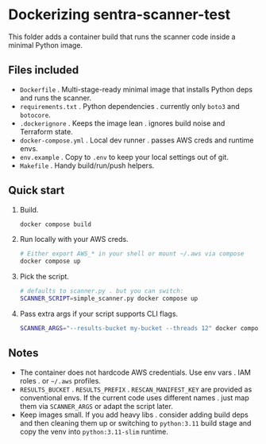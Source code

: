 # Dockerizing **sentra-scanner-test**

This folder adds a container build that runs the scanner code inside a minimal Python image.

## Files included

- `Dockerfile` . Multi-stage-ready minimal image that installs Python deps and runs the scanner.
- `requirements.txt` . Python dependencies . currently only `boto3` and `botocore`.
- `.dockerignore` . Keeps the image lean . ignores build noise and Terraform state.
- `docker-compose.yml` . Local dev runner . passes AWS creds and runtime envs.
- `env.example` . Copy to `.env` to keep your local settings out of git.
- `Makefile` . Handy build/run/push helpers.

## Quick start

1. Build.

   ```bash
   docker compose build
   ```

2. Run locally with your AWS creds.

   ```bash
   # Either export AWS_* in your shell or mount ~/.aws via compose
   docker compose up
   ```

3. Pick the script.

   ```bash
   # defaults to scanner.py . but you can switch:
   SCANNER_SCRIPT=simple_scanner.py docker compose up
   ```

4. Pass extra args if your script supports CLI flags.

   ```bash
   SCANNER_ARGS="--results-bucket my-bucket --threads 12" docker compose up
   ```

## Notes

- The container does not hardcode AWS credentials. Use env vars . IAM roles . or `~/.aws` profiles.
- `RESULTS_BUCKET` . `RESULTS_PREFIX` . `RESCAN_MANIFEST_KEY` are provided as conventional envs. If the current code uses different names . just map them via `SCANNER_ARGS` or adapt the script later.
- Keep images small. If you add heavy libs . consider adding build deps and then cleaning them up or switching to `python:3.11` build stage and copy the venv into `python:3.11-slim` runtime.
